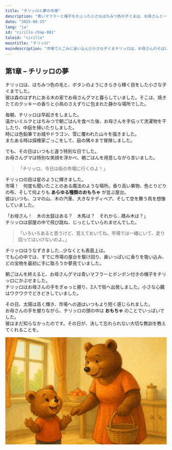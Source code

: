 ```yaml
---
title: "チリッロと夢の市場"
description: "青いマフラーと帽子をかぶった小さなはちみつ色の子ぐまは、お母さんと一緒に市場へ行くことを夢見て、遊びや冒険でいっぱいの屋台を想像します。"
date: "2025-08-15"
lang: "ja"
id: "cirillo-chap-001"
taleid: "cirillo"
maintitle: "チリッロ"
maindescription: "市場で人ごみに迷い込んだ小さな子ぐまチリッロは、お母さんのそばにいることの大切さを学ぶ心温まる冒険。"
---
```


## 第1章 – チリッロの夢

チリッロは、はちみつ色の毛と、ボタンのようにきらきら輝く目をした小さな子ぐまでした。  
彼は森のはずれにある木の家でお母さんグマと暮らしていました。そこは、焼きたてのクッキーの香りと小鳥のさえずりに包まれた静かな場所でした。

毎朝、チリッロは早起きをしました。  
温かいミルクとはちみつで朝ごはんを食べた後、お母さんを手伝って洗濯物を干したり、中庭を掃いたりしました。  
時には色鉛筆でお城やドラゴン、雪に覆われた山々を描きました。  
またある時は探検家ごっこをして、庭の隅々まで冒険しました。

でも、その日はいつもと違う特別な日でした。  
お母さんグマは特別な笑顔を浮かべ、朝ごはんを用意しながら言いました。

> 「チリッロ、今日は街の市場に行くのよ！」

チリッロの目は星のように輝きました。  
市場！　何度も聞いたことのある魔法のような場所。香り高い果物、色とりどりの布、そして何よりも **あらゆる種類のおもちゃ** が並ぶ屋台。  
彼はいつも、コマの山、木の汽車、大きなテディベア、そして空を舞う凧を想像していました。

「お母さん！　木の太鼓はある？　木馬は？　それから…積み木は？」  
チリッロは部屋の中で飛び跳ね、じっとしていられませんでした。

> 「いろいろあると思うけど、覚えておいてね。市場では一緒にいて、走り回ってはいけないのよ。」

チリッロはうなずきました…少なくとも表面上は。  
でも心の中では、すでに市場の屋台を駆け回り、鼻いっぱいに香りを吸い込み、どの宝物を最初に手に取ろうか夢見ていました。

朝ごはんを終えると、お母さんグマは青いマフラーとボンボン付きの帽子をチリッロにかぶせました。  
チリッロはお母さんの手をぎゅっと握り、2人で街へ出発しました。小さな心臓はワクワクでどきどきしていました。

その日、太陽は高く輝き、市場への道はいつもより短く感じられました。  
お母さんの手を握りながら、チリッロの頭の中は **おもちゃ** のことでいっぱいでした。  
彼はまだ知らなかったのです。その日が、決して忘れられない大切な教訓を教えてくれることを。


![Cirillo](../../../assets/cirillo/cirillo_chap_001.png)

